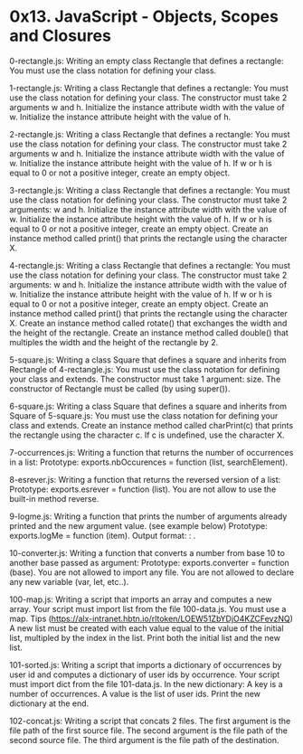 #           0x13. JavaScript - Objects, Scopes and Closures


0-rectangle.js: Writing an empty class Rectangle that defines a rectangle: You must use the class notation for defining your class.

1-rectangle.js: Writing a class Rectangle that defines a rectangle: You must use the class notation for defining your class. The constructor must take 2 arguments w and h. Initialize the instance attribute width with the value of w. Initialize the instance attribute height with the value of h.

2-rectangle.js: Writing a class Rectangle that defines a rectangle: You must use the class notation for defining your class. The constructor must take 2 arguments w and h. Initialize the instance attribute width with the value of w. Initialize the instance attribute height with the value of h. If w or h is equal to 0 or not a positive integer, create an empty object.

3-rectangle.js: Writing a class Rectangle that defines a rectangle: You must use the class notation for defining your class. The constructor must take 2 arguments: w and h. Initialize the instance attribute width with the value of w. Initialize the instance attribute height with the value of h. If w or h is equal to 0 or not a positive integer, create an empty object. Create an instance method called print() that prints the rectangle using the character X.

4-rectangle.js: Writing a class Rectangle that defines a rectangle: You must use the class notation for defining your class. The constructor must take 2 arguments: w and h. Initialize the instance attribute width with the value of w. Initialize the instance attribute height with the value of h. If w or h is equal to 0 or not a positive integer, create an empty object. Create an instance method called print() that prints the rectangle using the character X. Create an instance method called rotate() that exchanges the width and the height of the rectangle. Create an instance method called double() that multiples the width and the height of the rectangle by 2.

5-square.js: Writing a class Square that defines a square and inherits from Rectangle of 4-rectangle.js: You must use the class notation for defining your class and extends. The constructor must take 1 argument: size. The constructor of Rectangle must be called (by using super()).

6-square.js: Writing a class Square that defines a square and inherits from Square of 5-square.js: You must use the class notation for defining your class and extends. Create an instance method called charPrint(c) that prints the rectangle using the character c. If c is undefined, use the character X.

7-occurrences.js: Writing a function that returns the number of occurrences in a list: Prototype: exports.nbOccurences = function (list, searchElement).

8-esrever.js: Writing a function that returns the reversed version of a list: Prototype: exports.esrever = function (list). You are not allow to use the built-in method reverse.

9-logme.js: Writing a function that prints the number of arguments already printed and the new argument value. (see example below) Prototype: exports.logMe = function (item). Output format: : .

10-converter.js: Writing a function that converts a number from base 10 to another base passed as argument: Prototype: exports.converter = function (base). You are not allowed to import any file. You are not allowed to declare any new variable (var, let, etc..).

100-map.js: Writing a script that imports an array and computes a new array. Your script must import list from the file 100-data.js. You must use a map. Tips (https://alx-intranet.hbtn.io/rltoken/LOEW51ZbYDjO4KZCFevzNQ) A new list must be created with each value equal to the value of the initial list, multipled by the index in the list. Print both the initial list and the new list.

101-sorted.js: Writing a script that imports a dictionary of occurrences by user id and computes a dictionary of user ids by occurrence. Your script must import dict from the file 101-data.js. In the new dictionary: A key is a number of occurrences. A value is the list of user ids. Print the new dictionary at the end.

102-concat.js: Writing a script that concats 2 files. The first argument is the file path of the first source file. The second argument is the file path of the second source file. The third argument is the file path of the destination.

